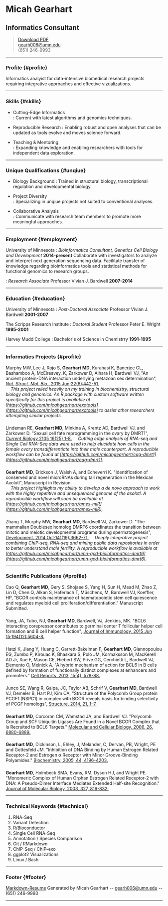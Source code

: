 # Micah Gearhart 
## Informatics Consultant

> [Download PDF](gearhart_2015.pdf)  
> [gearh006@umn.edu](gearh006@umn.edu)  
> (651) 246-9993

------

### Profile {#profile}

Informatics analyist for data-intensive biomedical research projects requiring integrative approaches and effective vizualizations.  

------

### Skills {#skills}

* Cutting-Edge Informatics  
  : Current with latest algorithms and genomics techniques.

* Reproducible Research
  : Enabling robust and open analyses that can be updated as tools evolve and moves science forward.

* Teaching & Mentoring  
  : Expanding knowledge and enabling researchers with tools for independent data exploration. 

------

### Unique Qualifications {#unqiue}

* Biology Background 
  : Trained in structural biology, transcriptional regulation and developmental biology.

* Project Diversity  
  : Specializing in unqiue projects not suited to conventional analyses. 

* Collaborative Analysis  
  : Communicate with research team members to promote more meaningful approaches. 

------

### Employment {#employment}

University of Minnesota
: *Bioinformatics Consultant, Genetics Cell Biology and Development*
  __2014-present__
Collaborate with investigators to analyze and interpret next generation sequencing data. Facilitate transfer of knowledge regarding bioinformatics tools and statistical methods for functional genomics to research groups. 

: *Research Associate* Professor  Vivian J. Bardwell
  __2007-2014__

------

### Education {#education}

University of Minnesota
: *Post-Doctoral Associate* Professor Vivian J. Bardwell
  __2001-2007__

The Scripps Research Institute
: *Doctoral Student* Professor Peter E. Wright 
  __1995-2001__

Harvey Mudd College
: Bachelor's of Science in Chemistrry
  __1991-1995__

------

### Informatics Projects {#profile} 
  Murphy MW, Lee J, Rojo S, **Gearhart MD**, Kurahasi K, Banerjee GL, Bashamboo A, McElreavey, K, Zarkower D, Aihara H, Bardwell VJ, "An ancient protein-DNA interaction underlying metazoan sex determination", [*Nat. Struct. Mol. Bio.*, 2015 Jun;22(6):442-51.](http://www.ncbi.nlm.nih.gov/pubmed/26005864)  
  &nbsp;&nbsp;&nbsp;&nbsp;*This project relied heavily on my training in biochemistry, structural biology and genomics.  An R package with custom software written specifically for this project is available at [https://github.com/micahgearhart/exotools](https://github.com/micahgearhart/exotools) to assist other researchers attempting similar projects.*

###   
  Lindeman RE, **Gearhart MD**, Minkina A, Krentz AD, Bardwell VJ, and Zarkower D. "Sexual cell fate reprogramming in the ovary by DMRT1", [*Current Biology* 2105 16(25) 1-8.](http://www.ncbi.nlm.nih.gov/pubmed/25683803)
  &nbsp;&nbsp;&nbsp;&nbsp;*Cutting edge analysis of RNA-seq and Single Cell RNA-Seq data were used to help elucidate how cells in the female ovary transdifferentiate into their male counterpart. A reproducible workflow can be found at [https://github.com/micahgearhart/cag-dmrt1](https://github.com/micahgearhart/cag-dmrt1).*

###   
  **Gearhart MD**, Erickson J, Walsh A, and Echeverri K. "Identification of conserved and novel microRNAs during tail regeneration in the Mexican Axolotl", Manuscript in Revision.  
  &nbsp;&nbsp;&nbsp;&nbsp;*This project highlights my ability to develop a de novo approach to work with the highly repetitive and unsequenced genome of the axolotl. A reproducible workflow will soon be available at [https://github.com/micahgearhart/amex-miR](https://github.com/micahgearhart/amex-miR).*

###   
  Zhang T, Murphy MW, **Gearhart MD**, Bardwell VJ, Zarkower D. "The mammalian Doublesex homolog DMRT6 coordinates the transition between mitotic and meiotic developmental programs during spermatogenesis", [Development. 2014 Oct;141(19):3662-71.](http://www.ncbi.nlm.nih.gov/pubmed/25249458)
  &nbsp;&nbsp;&nbsp;&nbsp;*Deeply integrative project combining ChIP-seq, RNA-seq and mining public data repositories in order to better understand male fertility.  A reproducible workflow is available at [https://github.com/micahgearhart/umn-gcd-bioinformatics-dmrt6](https://github.com/micahgearhart/umn-gcd-bioinformatics-dmrt6).*

------

### Scientific Publications {#profile}
Cao Q, **Gearhart MD**, Gery S, Shojaee S, Yang H, Sun H, Mead M, Zhao Z, Lin D, Chen Q,  Alkan S, Haferlach T, Müschenx, M, Bardwell VJ, Koeffler, HP, "BCOR controls maintenance of haematopoietic stem cell quiescence and regulates myeloid cell proliferation/differentiation." Manuscript Submitted.
 
###   
  Yang, JA, Tubo, NJ, **Gearhart MD**, Bardwell, VJ, Jenkins, MK. "BCL6 interacting corepressor contributes to germinal center T follicular helper cell formation and B cell helper function", [Journal of Immunology, 2015 Jun 15;194(12):5604-8.](http://www.ncbi.nlm.nih.gov/pubmed/?term=25964495)

###   
  Hatzi K, Jiang Y, Huang C, Garrett-Bakelman F, **Gearhart MD**, Giannopoulou EG, Zumbo P, Kirouac K, Bhaskara S, Polo JM, Kormaksson M, MacKerell AD Jr, Xue F, Mason CE, Hiebert SW, Prive GG, Cerchietti L, Bardwell VJ, Elemento O, Melnick A. "A hybrid mechanism of action for BCL6 in B cells defined by formation of functionally distinct complexes at enhancers and promoters." [Cell Reports, 2013, 15(4), 578-88.](http://www.ncbi.nlm.nih.gov/pubmed/23911289)

###   
  Junco SE, Wang R, Gaipa, JC, Taylor AB, Schrif V, **Gearhart MD**, Bardwell VJ, Demeler B, Hart PJ, Kim CA, "Structure of the Polycomb Group protein PCGF1 (NSPC1) in complex with BCOR reveals basis for binding selectivity of PCGF homologs", [Structure, 2014, 21, 1–7.](http://www.ncbi.nlm.nih.gov/pubmed/23523425)

###   
  **Gearhart MD**, Corcoran CM, Wamstad JA, and Bardwell VJ. "Polycomb Group and SCF Ubiquitin Ligases Are Found in a Novel BCOR Complex that is Recruited to BCL6 Targets." [Molecular and Cellular Biology, 2006, 26, 6880-6889.](http://www.ncbi.nlm.nih.gov/pubmed/16943429)

###   
   **Gearhart MD**, Dickinson, L, Ehley, J, Melander, C, Dervan, PB, Wright, PE and Gottesfeld JM. "Inhibition of DNA Binding by Human Estrogen Related Receptor-2 and Estrogen α Receptor with Minor Groove-Binding Polyamides." [Biochemistry, 2005, 44, 4196-4203.](http://www.ncbi.nlm.nih.gov/pubmed/15766247)

###   
   **Gearhart MD**, Holmbeck SMA, Evans, RM, Dyson HJ, and Wright PE. "Monomeric Complex of Human Orphan Estrogen Related Receptor-2 with DNA: A Pseudo-Dimer Interface Mediates Extended Half-site Recognition."  [Journal of Molecular Biology, 2003, 327, 819-832.](http://www.ncbi.nlm.nih.gov/pubmed/12654265)

------

### Technical Keywords {#technical}

1. RNA-Seq
1. Variant Detection
1. R/Bioconductor 
1. Single Cell RNA-Seq 
1. Annotation / Species Comparison 
1. Git / RMarkdown 
1. ChIP-Seq / ChIP-exo 
1. ggplot2 Visualizations 
1. Linux / Bash 

-------


### Footer {#footer}

[Markdown-Resume](http://there4development.com/markdown-resume/) Generated by Micah Gearhart -- [gearh006@umn.edu](gearh006@umn.edu) -- (651) 246-9993 

------
